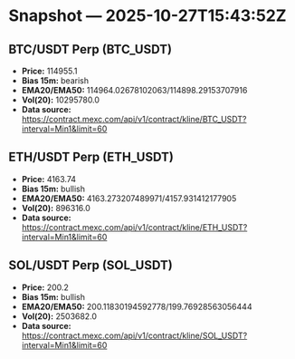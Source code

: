 # Snapshot — 2025-10-27T15:43:52Z

## BTC/USDT Perp (BTC_USDT)
- **Price:** 114955.1
- **Bias 15m:** bearish
- **EMA20/EMA50:** 114964.02678102063/114898.29153707916
- **Vol(20):** 10295780.0
- **Data source:** https://contract.mexc.com/api/v1/contract/kline/BTC_USDT?interval=Min1&limit=60

## ETH/USDT Perp (ETH_USDT)
- **Price:** 4163.74
- **Bias 15m:** bullish
- **EMA20/EMA50:** 4163.273207489971/4157.931412177905
- **Vol(20):** 896316.0
- **Data source:** https://contract.mexc.com/api/v1/contract/kline/ETH_USDT?interval=Min1&limit=60

## SOL/USDT Perp (SOL_USDT)
- **Price:** 200.2
- **Bias 15m:** bullish
- **EMA20/EMA50:** 200.11830194592778/199.76928563056444
- **Vol(20):** 2503682.0
- **Data source:** https://contract.mexc.com/api/v1/contract/kline/SOL_USDT?interval=Min1&limit=60
